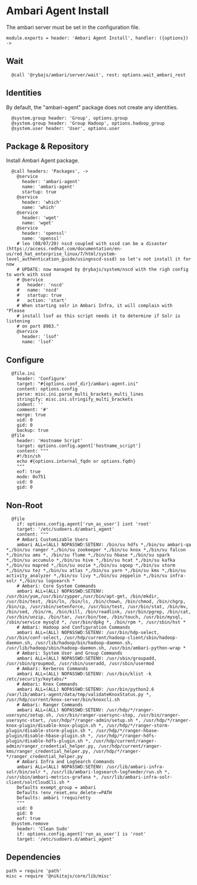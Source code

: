 # Ambari Agent Install

The ambari server must be set in the configuration file.

    module.exports = header: 'Ambari Agent Install', handler: ({options}) ->

## Wait

      @call '@rybajs/ambari/server/wait', rest: options.wait_ambari_rest

## Identities

By default, the "ambari-agent" package does not create any identities.

      @system.group header: 'Group', options.group
      @system.group header: 'Group Hadoop', options.hadoop_group
      @system.user header: 'User', options.user

## Package & Repository

Install Ambari Agent package.

      @call headers: 'Packages', ->
        @service
          header: 'ambari-agent'
          name: 'ambari-agent'
          startup: true
        @service
          header: 'which'
          name: 'which'
        @service
          header: 'wget'
          name: 'wget'
        @service
          header: 'openssl'
          name: 'openssl'
        # leo (08/07/20) nscd coupled with sssd can be a disaster (https://access.redhat.com/documentation/en-us/red_hat_enterprise_linux/7/html/system-level_authentication_guide/usingnscd-sssd) so let's not install it for now
        # UPDATE: now managed by @rybajs/system/nscd with the righ config to work with sssd
        # @service
        #   header: 'nscd'
        #   name: 'nscd'
        #   startup: true
        #   action: 'start'
        # When starting solr in Ambari Infra, it will complain with "Please
        # install lsof as this script needs it to determine if Solr is listening
        # on port 8983."
        @service
          header: 'lsof'
          name: 'lsof'

## Configure

      @file.ini
        header: 'Configure'
        target: "#{options.conf_dir}/ambari-agent.ini"
        content: options.config
        parse: misc.ini.parse_multi_brackets_multi_lines
        stringify: misc.ini.stringify_multi_brackets
        indent: ''
        comment: '#'
        merge: true
        uid: 0
        gid: 0
        backup: true
      @file
        header: 'Hostname Script'
        target: options.config.agent['hostname_script']
        content: """
        #!/bin/sh
        echo #{options.internal_fqdn or options.fqdn}
        """
        eof: true
        mode: 0o751
        uid: 0
        gid: 0

## Non-Root

      @file
        if: options.config.agent['run_as_user'] isnt 'root'
        target: '/etc/sudoers.d/ambari_agent'
        content: """
        # Ambari Customizable Users
        ambari ALL=(ALL) NOPASSWD:SETENV: /bin/su hdfs *,/bin/su ambari-qa *,/bin/su ranger *,/bin/su zookeeper *,/bin/su knox *,/bin/su falcon *,/bin/su ams *, /bin/su flume *,/bin/su hbase *,/bin/su spark *,/bin/su accumulo *,/bin/su hive *,/bin/su hcat *,/bin/su kafka *,/bin/su mapred *,/bin/su oozie *,/bin/su sqoop *,/bin/su storm *,/bin/su tez *,/bin/su atlas *,/bin/su yarn *,/bin/su kms *,/bin/su activity_analyzer *,/bin/su livy *,/bin/su zeppelin *,/bin/su infra-solr *,/bin/su logsearch *
        # Ambari: Core System Commands
        ambari ALL=(ALL) NOPASSWD:SETENV: /usr/bin/yum,/usr/bin/zypper,/usr/bin/apt-get, /bin/mkdir, /usr/bin/test, /bin/ln, /bin/ls, /bin/chown, /bin/chmod, /bin/chgrp, /bin/cp, /usr/sbin/setenforce, /usr/bin/test, /usr/bin/stat, /bin/mv, /bin/sed, /bin/rm, /bin/kill, /bin/readlink, /usr/bin/pgrep, /bin/cat, /usr/bin/unzip, /bin/tar, /usr/bin/tee, /bin/touch, /usr/bin/mysql, /sbin/service mysqld *, /usr/bin/dpkg *, /bin/rpm *, /usr/sbin/hst *
        # Ambari: Hadoop and Configuration Commands
        ambari ALL=(ALL) NOPASSWD:SETENV: /usr/bin/hdp-select, /usr/bin/conf-select, /usr/hdp/current/hadoop-client/sbin/hadoop-daemon.sh, /usr/lib/hadoop/bin/hadoop-daemon.sh, /usr/lib/hadoop/sbin/hadoop-daemon.sh, /usr/bin/ambari-python-wrap *
        # Ambari: System User and Group Commands
        ambari ALL=(ALL) NOPASSWD:SETENV: /usr/sbin/groupadd, /usr/sbin/groupmod, /usr/sbin/useradd, /usr/sbin/usermod
        # Ambari: Kerberos Commands
        ambari ALL=(ALL) NOPASSWD:SETENV: /usr/bin/klist -k /etc/security/keytabs/*
        # Ambari: Knox Commands
        ambari ALL=(ALL) NOPASSWD:SETENV: /usr/bin/python2.6 /var/lib/ambari-agent/data/tmp/validateKnoxStatus.py *, /usr/hdp/current/knox-server/bin/knoxcli.sh
        # Ambari: Ranger Commands
        ambari ALL=(ALL) NOPASSWD:SETENV: /usr/hdp/*/ranger-usersync/setup.sh, /usr/bin/ranger-usersync-stop, /usr/bin/ranger-usersync-start, /usr/hdp/*/ranger-admin/setup.sh *, /usr/hdp/*/ranger-knox-plugin/disable-knox-plugin.sh *, /usr/hdp/*/ranger-storm-plugin/disable-storm-plugin.sh *, /usr/hdp/*/ranger-hbase-plugin/disable-hbase-plugin.sh *, /usr/hdp/*/ranger-hdfs-plugin/disable-hdfs-plugin.sh *, /usr/hdp/current/ranger-admin/ranger_credential_helper.py, /usr/hdp/current/ranger-kms/ranger_credential_helper.py, /usr/hdp/*/ranger-*/ranger_credential_helper.py
        # Ambari Infra and LogSearch Commands
        ambari ALL=(ALL) NOPASSWD:SETENV: /usr/lib/ambari-infra-solr/bin/solr *, /usr/lib/ambari-logsearch-logfeeder/run.sh *, /usr/sbin/ambari-metrics-grafana *, /usr/lib/ambari-infra-solr-client/solrCloudCli.sh *
        Defaults exempt_group = ambari
        Defaults !env_reset,env_delete-=PATH
        Defaults: ambari !requiretty
        """
        uid: 0
        gid: 0
        eof: true
      @system.remove
        header: 'Clean Sudo'
        if: options.config.agent['run_as_user'] is 'root'
        target: '/etc/sudoers.d/ambari_agent'

## Dependencies

    path = require 'path'
    misc = require '@nikitajs/core/lib/misc'
